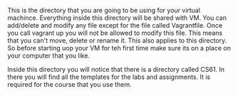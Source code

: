 This is the directory that you are going to be using for your virtual machince. Everything inside this directory will be shared with VM.
You can add/delete and modify any file except for the file called Vagrantfile. Once you call vagrant up you will not be allowed to modify this file. This means that you can't move, delete or rename it. This also applies to this directory. So before starting uop your VM for teh first time make sure its on a place on your computer that you like.

Inside this directory you will notice that there is a directory called CS61. In there you will find all the templates for the labs and assignments. It is required for the course that you use them.

